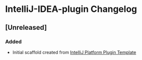 <!-- Keep a Changelog guide -> https://keepachangelog.com -->

# IntelliJ-IDEA-plugin Changelog

## [Unreleased]
### Added
- Initial scaffold created from [IntelliJ Platform Plugin Template](https://github.com/JetBrains/intellij-platform-plugin-template)
